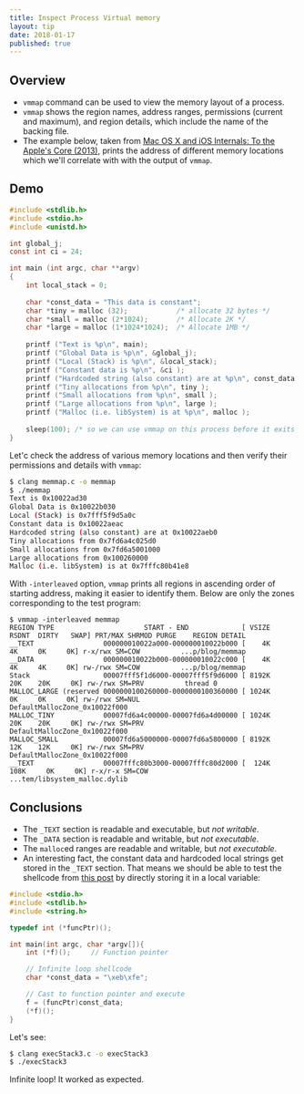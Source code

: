 ```yaml
---
title: Inspect Process Virtual memory
layout: tip
date: 2018-01-17
published: true
---
```


## Overview

* ```vmmap``` command can be used to view the memory layout of a process.
* ```vmmap``` shows the region names, address ranges, permissions (current and maximum), and region details, which include the name of the backing file. 
* The example below, taken from [Mac OS X and iOS Internals: To the Apple's Core (2013)](https://www.amazon.com/Mac-OS-iOS-Internals-Apples/dp/1118057651), prints the address of different memory locations which we'll correlate with with the output of ```vmmap```.

## Demo

```c
#include <stdlib.h>
#include <stdio.h>
#include <unistd.h>

int global_j;
const int ci = 24;

int main (int argc, char **argv)
{
    int local_stack = 0;
    
    char *const_data = "This data is constant";
    char *tiny = malloc (32);            /* allocate 32 bytes */
    char *small = malloc (2*1024);       /* Allocate 2K */
    char *large = malloc (1*1024*1024);  /* Allocate 1MB */
    
    printf ("Text is %p\n", main);
    printf ("Global Data is %p\n", &global_j);
    printf ("Local (Stack) is %p\n", &local_stack);
    printf ("Constant data is %p\n", &ci );
    printf ("Hardcoded string (also constant) are at %p\n", const_data );
    printf ("Tiny allocations from %p\n", tiny );
    printf ("Small allocations from %p\n", small );
    printf ("Large allocations from %p\n", large );
    printf ("Malloc (i.e. libSystem) is at %p\n", malloc );
    
    sleep(100); /* so we can use vmmap on this process before it exits */
}
```

Let'c check the address of various memory locations and then verify their permissions and details with ```vmmap```:

```bash
$ clang memmap.c -o memmap
$ ./memmap
Text is 0x10022ad30
Global Data is 0x10022b030
Local (Stack) is 0x7fff5f9d5a0c
Constant data is 0x10022aeac
Hardcoded string (also constant) are at 0x10022aeb0
Tiny allocations from 0x7fd6a4c025d0
Small allocations from 0x7fd6a5001000
Large allocations from 0x100260000
Malloc (i.e. libSystem) is at 0x7fffc80b41e8
```

With ```-interleaved``` option, ```vmmap``` prints all regions in ascending order of starting address, making it easier to identify them. Below are only the zones corresponding to the test program:

```
$ vmmap -interleaved memmap
REGION TYPE                      START - END             [ VSIZE  RSDNT  DIRTY   SWAP] PRT/MAX SHRMOD PURGE    REGION DETAIL
__TEXT                 000000010022a000-000000010022b000 [    4K     4K     0K     0K] r-x/rwx SM=COW          ...p/blog/memmap
__DATA                 000000010022b000-000000010022c000 [    4K     4K     4K     0K] rw-/rwx SM=COW          ...p/blog/memmap
Stack                  00007fff5f1d6000-00007fff5f9d6000 [ 8192K    20K    20K     0K] rw-/rwx SM=PRV          thread 0
MALLOC_LARGE (reserved 0000000100260000-0000000100360000 [ 1024K     0K     0K     0K] rw-/rwx SM=NUL          DefaultMallocZone_0x10022f000
MALLOC_TINY            00007fd6a4c00000-00007fd6a4d00000 [ 1024K    20K    20K     0K] rw-/rwx SM=PRV          DefaultMallocZone_0x10022f000
MALLOC_SMALL           00007fd6a5000000-00007fd6a5800000 [ 8192K    12K    12K     0K] rw-/rwx SM=PRV          DefaultMallocZone_0x10022f000
__TEXT                 00007fffc80b3000-00007fffc80d2000 [  124K   108K     0K     0K] r-x/r-x SM=COW          ...tem/libsystem_malloc.dylib
```

## Conclusions

* The ```_TEXT``` section is readable and executable, but _not writable_.
* The ```_DATA``` section is readable and writable, but _not executable_. 
* The ```malloc```ed ranges are readable and writable, but _not executable_. 
* An interesting fact, the constant data and hardcoded local strings get stored in the ```_TEXT``` section. That means we should be able to test the shellcode from [this post](http://craftware.xyz/tips/Stack-exec.html) by directly storing it in a local variable:

```c
#include <stdio.h>
#include <stdlib.h>
#include <string.h>

typedef int (*funcPtr)();

int main(int argc, char *argv[]){
    int (*f)();		// Function pointer

    // Infinite loop shellcode
    char *const_data = "\xeb\xfe";

    // Cast to function pointer and execute
    f = (funcPtr)const_data;
    (*f)();
}
```

Let's see:

```bash
$ clang execStack3.c -o execStack3
$ ./execStack3
```

Infinite loop! It worked as expected.

